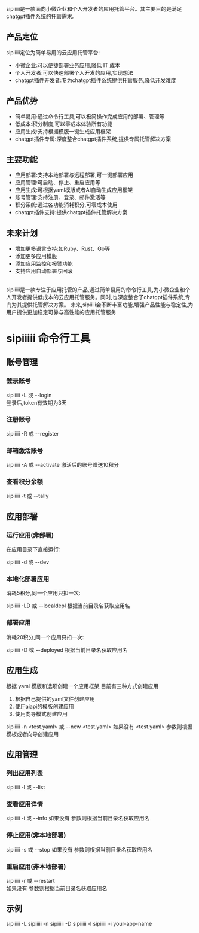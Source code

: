 sipiiiii是一款面向小微企业和个人开发者的应用托管平台。其主要目的是满足chatgpt插件系统的托管需求。
## 产品定位
sipiiiii定位为简单易用的云应用托管平台:
- 小微企业:可以便捷部署业务应用,降低 IT 成本
- 个人开发者:可以快速部署个人开发的应用,实现想法
- chatgpt插件开发者:专为chatgpt插件系统提供托管服务,降低开发难度
## 产品优势
- 简单易用:通过命令行工具,可以极简操作完成应用的部署、管理等
- 低成本:积分制度,可以零成本体验所有功能
- 应用生成:支持根据模版一键生成应用框架
- chatgpt插件专属:深度整合chatgpt插件系统,提供专属托管解决方案
## 主要功能
- 应用部署:支持本地部署与远程部署,可一键部署应用 
- 应用管理:可启动、停止、重启应用等
- 应用生成:可根据yaml模版或者AI自动生成应用框架
- 账号管理:支持注册、登录、邮件激活等
- 积分系统:通过各功能消耗积分,可零成本使用
- chatgpt插件支持:提供chatgpt插件托管解决方案
## 未来计划
- 增加更多语言支持:如Ruby、Rust、Go等
- 添加更多应用模版
- 添加应用监控和报警功能
- 支持应用自动部署与回滚
## 
sipiiiii是一款专注于应用托管的产品,通过简单易用的命令行工具,为小微企业和个人开发者提供低成本的云应用托管服务。同时,也深度整合了chatgpt插件系统,专门为其提供托管解决方案。
未来,sipiiiii会不断丰富功能,增强产品性能与稳定性,为用户提供更加稳定可靠与高性能的应用托管服务

# sipiiiii 命令行工具
## 账号管理
### 登录账号

sipiiiii -L 或 --login  
登录后,token有效期为3天
### 注册账号

sipiiiii -R 或 --register
 
### 邮箱激活账号

sipiiiii -A 或 --activate
激活后的账号赠送10积分
### 查看积分余额

sipiiiii -t 或 --tally
## 应用部署
### 运行应用(非部署)
在应用目录下直接运行:
 
sipiiiii -d 或 --dev
### 本地化部署应用
消耗5积分,同一个应用只扣一次:

sipiiiii -LD 或 --localdepl
根据当前目录名获取应用名

### 部署应用
消耗20积分,同一个应用只扣一次:

sipiiiii -D 或 --deployed 
根据当前目录名获取应用名

## 应用生成
根据 yaml 模版和选项创建一个应用框架,目前有三种方式创建应用
1. 根据自己提供的yaml文件创建应用
2. 使用aiapi的模版创建应用
3. 使用向导模式创建应用
 
sipiiiii -n <test.yaml> 或 --new <test.yaml>
如果没有 <test.yaml> 参数则根据模板或者向导创建应用

## 应用管理
### 列出应用列表

sipiiiii -l 或 --list
### 查看应用详情

sipiiiii -i <app name> 或 --info <app name> 
如果没有 <app name> 参数则根据当前目录名获取应用名

### 停止应用(非本地部署)

sipiiiii -s <app name> 或 --stop <app name>
如果没有 <app name> 参数则根据当前目录名获取应用名

### 重启应用(非本地部署)

sipiiiii -r <app name> 或 --restart <app name>  
如果没有 <app name> 参数则根据当前目录名获取应用名

## 示例

sipiiiii -L
sipiiiii -n 
sipiiiii -D
sipiiiii -l
sipiiiii -i your-app-name